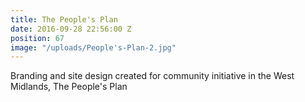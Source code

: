 ```yaml
---
title: The People's Plan
date: 2016-09-28 22:56:00 Z
position: 67
image: "/uploads/People's-Plan-2.jpg"
---
```


Branding and site design created for community initiative in the West Midlands, The People's Plan